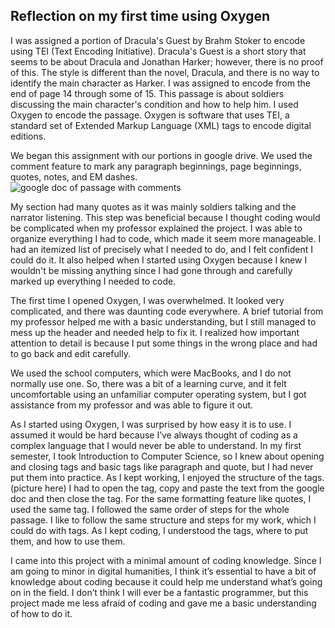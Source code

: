 ## Reflection on my first time using Oxygen

  I was assigned a portion of Dracula's Guest by Brahm Stoker to encode using TEI (Text Encoding Initiative). Dracula's Guest is a short story that seems to be about Dracula and Jonathan Harker; however, there is no proof of this. The style is different than the novel, Dracula, and there is no way to identify the main character as Harker. I was assigned to encode from the end of page 14 through some of 15. This passage is about soldiers discussing the main character's condition and how to help him. I used Oxygen to encode the passage. Oxygen is software that uses TEI, a standard set of Extended Markup Language (XML) tags to encode digital editions.
  
 We began this assignment with our portions in google drive. We used the comment feature to mark any paragraph beginnings, page beginnings, quotes, notes, and EM dashes.        
  ![google doc of passage with comments](https://Rebecca-S1.github.io/Rebecca-S/images/googledoc.jpg) 
  
My section had many quotes as it was mainly soldiers talking and the narrator listening. This step was beneficial because I thought coding would be complicated when my professor explained the project. I was able to organize everything I had to code, which made it seem more manageable. I had an itemized list of precisely what I needed to do, and I felt confident I could do it. It also helped when I started using Oxygen because I knew I wouldn't be missing anything since I had gone through and carefully marked up everything I needed to code.

  The first time I opened Oxygen, I was overwhelmed. It looked very complicated, and there was daunting code everywhere. A brief tutorial from my professor helped me with a basic understanding, but I still managed to mess up the header and needed help to fix it. I realized how important attention to detail is because I put some things in the wrong place and had to go back and edit carefully.

  We used the school computers, which were MacBooks, and I do not normally use one. So, there was a bit of a learning curve, and it felt uncomfortable using an unfamiliar computer operating system, but I got assistance from my professor and was able to figure it out.

  As I started using Oxygen, I was surprised by how easy it is to use. I assumed it would be hard because I’ve always thought of coding as a complex language that I would never be able to understand. In my first semester, I took Introduction to Computer Science, so I knew about opening and closing tags and basic tags like paragraph and quote, but I had never put them into practice. As I kept working, I enjoyed the structure of the tags.(picture here) I had to open the tag, copy and paste the text from the google doc and then close the tag. For the same formatting feature like quotes, I used the same tag. I followed the same order of steps for the whole passage. I like to follow the same structure and steps for my work, which I could do with tags. As I kept coding, I understood the tags, where to put them, and how to use them.
  
  I came into this project with a minimal amount of coding knowledge. Since I am going to minor in digital humanities, I think it’s essential to have a bit of knowledge about coding because it could help me understand what’s going on in the field. I don’t think I will ever be a fantastic programmer, but this project made me less afraid of coding and gave me a basic understanding of  how to do it.
